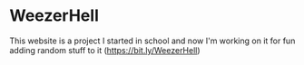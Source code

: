 # WeezerHell
This website is a project I started in school and now I'm working on it for fun adding random stuff to it 
(https://bit.ly/WeezerHell)
